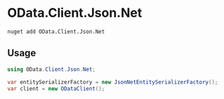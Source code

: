 # OData.Client.Json.Net

```
nuget add OData.Client.Json.Net
```

## Usage

```c#
using OData.Client.Json.Net;

var entitySerializerFactory = new JsonNetEntitySerializerFactory();
var client = new ODataClient();
```